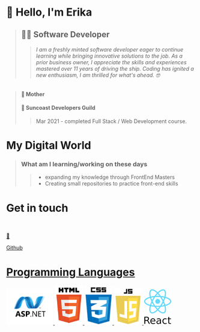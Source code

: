 # :wave: Hello, I'm Erika 
> ## :woman_technologist: **Software Developer**  
>> ###### I am a freshly minted software developer eager to continue learning while bringing innovative solutions to the job. As a prior business owner, I appreciate the skills and experiences mastered over 11 years of driving the ship. Coding has ignited a new enthusiasm, I am thrilled for what's ahead. :nerd_face:

> #### :woman: Mother 
> #### :school: Suncoast Developers Guild
>>Mar 2021 - completed Full Stack / Web Development course.

# **My Digital World** 
>
>### What am I learning/working on these days
>> - expanding my knowledge through FrontEnd Masters
>> - Creating small repositories to practice front-end skills

# **Get in touch**
<a href="https://www.linkedin.com/in/erikastigleman/">  <img scr="https://github.com/ERIKASTIGLEMAN/ERIKASTIGLEMAN/blob/trunk/Images/linkedin.jpg" width="50">

:email:

Github

# **Programming Languages**
<img src="https://github.com/ERIKASTIGLEMAN/ERIKASTIGLEMAN/blob/trunk/Images/asp.net-border.png" width="125"> <img src="https://github.com/ERIKASTIGLEMAN/ERIKASTIGLEMAN/blob/trunk/Images/HTML.png" width="75">  <img src="https://github.com/ERIKASTIGLEMAN/ERIKASTIGLEMAN/blob/trunk/Images/CSS.png" width="75">  <img src="https://github.com/ERIKASTIGLEMAN/ERIKASTIGLEMAN/blob/trunk/Images/JS.png" width="75">  <img src="https://github.com/ERIKASTIGLEMAN/ERIKASTIGLEMAN/blob/trunk/Images/REACT.png" width="75">




